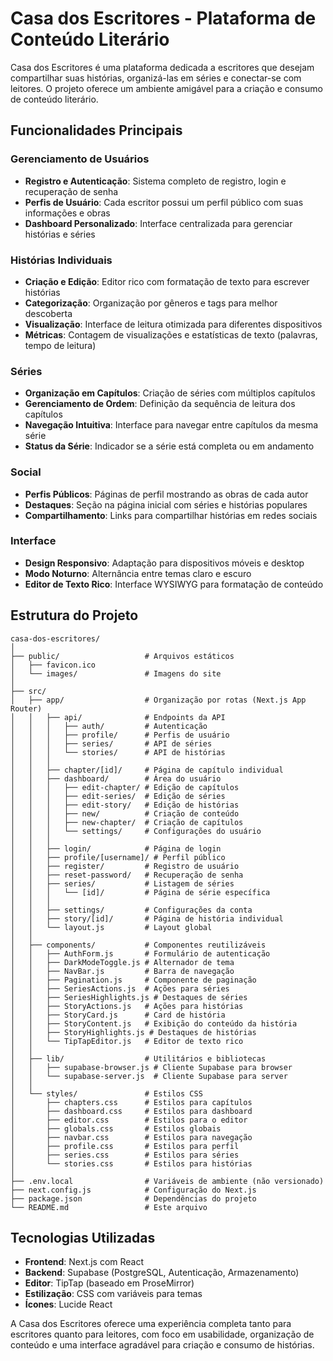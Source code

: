 # Casa dos Escritores - Plataforma de Conteúdo Literário

Casa dos Escritores é uma plataforma dedicada a escritores que desejam compartilhar suas histórias, organizá-las em séries e conectar-se com leitores. O projeto oferece um ambiente amigável para a criação e consumo de conteúdo literário.

## Funcionalidades Principais

### Gerenciamento de Usuários
- **Registro e Autenticação**: Sistema completo de registro, login e recuperação de senha
- **Perfis de Usuário**: Cada escritor possui um perfil público com suas informações e obras
- **Dashboard Personalizado**: Interface centralizada para gerenciar histórias e séries

### Histórias Individuais
- **Criação e Edição**: Editor rico com formatação de texto para escrever histórias
- **Categorização**: Organização por gêneros e tags para melhor descoberta
- **Visualização**: Interface de leitura otimizada para diferentes dispositivos
- **Métricas**: Contagem de visualizações e estatísticas de texto (palavras, tempo de leitura)

### Séries
- **Organização em Capítulos**: Criação de séries com múltiplos capítulos
- **Gerenciamento de Ordem**: Definição da sequência de leitura dos capítulos
- **Navegação Intuitiva**: Interface para navegar entre capítulos da mesma série
- **Status da Série**: Indicador se a série está completa ou em andamento

### Social
- **Perfis Públicos**: Páginas de perfil mostrando as obras de cada autor
- **Destaques**: Seção na página inicial com séries e histórias populares
- **Compartilhamento**: Links para compartilhar histórias em redes sociais

### Interface
- **Design Responsivo**: Adaptação para dispositivos móveis e desktop
- **Modo Noturno**: Alternância entre temas claro e escuro
- **Editor de Texto Rico**: Interface WYSIWYG para formatação de conteúdo

## Estrutura do Projeto

```
casa-dos-escritores/
│
├── public/                   # Arquivos estáticos
│   ├── favicon.ico
│   └── images/               # Imagens do site
│
├── src/
│   ├── app/                  # Organização por rotas (Next.js App Router)
│   │   ├── api/              # Endpoints da API
│   │   │   ├── auth/         # Autenticação
│   │   │   ├── profile/      # Perfis de usuário
│   │   │   ├── series/       # API de séries
│   │   │   └── stories/      # API de histórias
│   │   │
│   │   ├── chapter/[id]/     # Página de capítulo individual
│   │   ├── dashboard/        # Área do usuário
│   │   │   ├── edit-chapter/ # Edição de capítulos
│   │   │   ├── edit-series/  # Edição de séries
│   │   │   ├── edit-story/   # Edição de histórias
│   │   │   ├── new/          # Criação de conteúdo
│   │   │   ├── new-chapter/  # Criação de capítulos
│   │   │   └── settings/     # Configurações do usuário
│   │   │
│   │   ├── login/            # Página de login
│   │   ├── profile/[username]/ # Perfil público
│   │   ├── register/         # Registro de usuário
│   │   ├── reset-password/   # Recuperação de senha
│   │   ├── series/           # Listagem de séries
│   │   │   └── [id]/         # Página de série específica
│   │   │
│   │   ├── settings/         # Configurações da conta
│   │   ├── story/[id]/       # Página de história individual
│   │   └── layout.js         # Layout global
│   │
│   ├── components/           # Componentes reutilizáveis
│   │   ├── AuthForm.js       # Formulário de autenticação
│   │   ├── DarkModeToggle.js # Alternador de tema
│   │   ├── NavBar.js         # Barra de navegação
│   │   ├── Pagination.js     # Componente de paginação
│   │   ├── SeriesActions.js  # Ações para séries
│   │   ├── SeriesHighlights.js # Destaques de séries
│   │   ├── StoryActions.js   # Ações para histórias
│   │   ├── StoryCard.js      # Card de história
│   │   ├── StoryContent.js   # Exibição do conteúdo da história
│   │   ├── StoryHighlights.js # Destaques de histórias
│   │   └── TipTapEditor.js   # Editor de texto rico
│   │
│   ├── lib/                  # Utilitários e bibliotecas
│   │   ├── supabase-browser.js # Cliente Supabase para browser
│   │   └── supabase-server.js  # Cliente Supabase para server
│   │
│   └── styles/               # Estilos CSS
│       ├── chapters.css      # Estilos para capítulos
│       ├── dashboard.css     # Estilos para dashboard
│       ├── editor.css        # Estilos para o editor
│       ├── globals.css       # Estilos globais
│       ├── navbar.css        # Estilos para navegação
│       ├── profile.css       # Estilos para perfil
│       ├── series.css        # Estilos para séries
│       └── stories.css       # Estilos para histórias
│
├── .env.local                # Variáveis de ambiente (não versionado)
├── next.config.js            # Configuração do Next.js
├── package.json              # Dependências do projeto
└── README.md                 # Este arquivo
```

## Tecnologias Utilizadas

- **Frontend**: Next.js com React
- **Backend**: Supabase (PostgreSQL, Autenticação, Armazenamento)
- **Editor**: TipTap (baseado em ProseMirror)
- **Estilização**: CSS com variáveis para temas
- **Ícones**: Lucide React

A Casa dos Escritores oferece uma experiência completa tanto para escritores quanto para leitores, com foco em usabilidade, organização de conteúdo e uma interface agradável para criação e consumo de histórias.